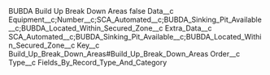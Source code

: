 <?xml version="1.0" encoding="UTF-8"?>
<CustomMetadata xmlns="http://soap.sforce.com/2006/04/metadata" xmlns:xsi="http://www.w3.org/2001/XMLSchema-instance" xmlns:xsd="http://www.w3.org/2001/XMLSchema">
    <label>BUBDA Build Up Break Down Areas</label>
    <protected>false</protected>
    <values>
        <field>Data__c</field>
        <value xsi:type="xsd:string">Equipment__c;Number__c;SCA_Automated__c;BUBDA_Sinking_Pit_Available__c;BUBDA_Located_Within_Secured_Zone__c</value>
    </values>
    <values>
        <field>Extra_Data__c</field>
        <value xsi:type="xsd:string">SCA_Automated__c;BUBDA_Sinking_Pit_Available__c;BUBDA_Located_Within_Secured_Zone__c</value>
    </values>
    <values>
        <field>Key__c</field>
        <value xsi:type="xsd:string">Build_Up_Break_Down_Areas#Build_Up_Break_Down_Areas</value>
    </values>
    <values>
        <field>Order__c</field>
        <value xsi:nil="true"/>
    </values>
    <values>
        <field>Type__c</field>
        <value xsi:type="xsd:string">Fields_By_Record_Type_And_Category</value>
    </values>
</CustomMetadata>

